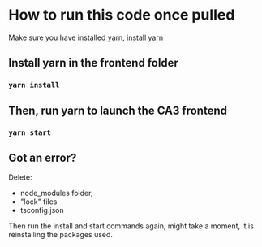 # How to run this code once pulled

Make sure you have installed yarn,
[install yarn](https://classic.yarnpkg.com/en/docs/install/)


## Install yarn in the frontend folder
### `yarn install`

## Then, run yarn to launch the CA3 frontend
### `yarn start`

## Got an error?
Delete:
* node_modules folder,
* "lock" files 
* tsconfig.json 

Then run the install and start commands again, might take a moment, it is reinstalling the packages used.

